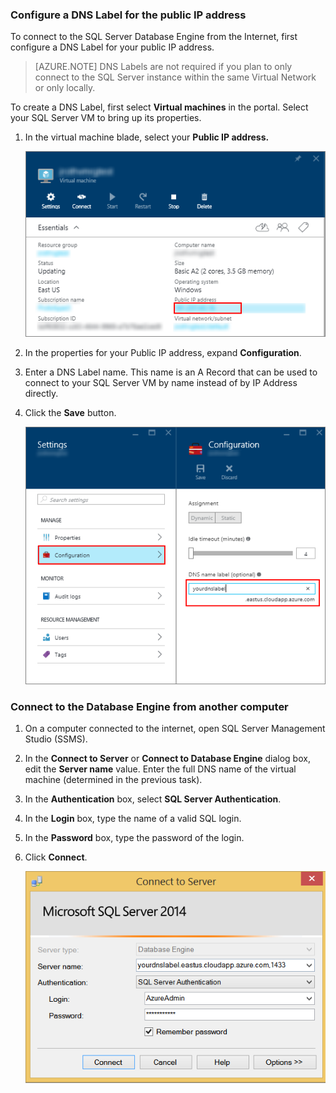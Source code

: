 ### <a name="configure-a-dns-label-for-the-public-ip-address"></a>Configure a DNS Label for the public IP address

To connect to the SQL Server Database Engine from the Internet, first configure a DNS Label for your public IP address.

> [AZURE.NOTE] DNS Labels are not required if you plan to only connect to the SQL Server instance within the same Virtual Network or only locally.

To create a DNS Label, first select **Virtual machines** in the portal. Select your SQL Server VM to bring up its properties.

1. In the virtual machine blade, select your **Public IP address.**

    ![public ip address](./media/virtual-machines-sql-server-connection-steps/rm-public-ip-address.png)

2. In the properties for your Public IP address, expand **Configuration**.

3. Enter a DNS Label name. This name is an A Record that can be used to connect to your SQL Server VM by name instead of by IP Address directly.

4. Click the **Save** button.

    ![dns label](./media/virtual-machines-sql-server-connection-steps/rm-dns-label.png)

### <a name="connect-to-the-database-engine-from-another-computer"></a>Connect to the Database Engine from another computer

1. On a computer connected to the internet, open SQL Server Management Studio (SSMS).

2. In the **Connect to Server** or **Connect to Database Engine** dialog box, edit the **Server name** value. Enter the full DNS name of the virtual machine (determined in the previous task).

3. In the **Authentication** box, select **SQL Server Authentication**.

5. In the **Login** box, type the name of a valid SQL login.

6. In the **Password** box, type the password of the login.

7. Click **Connect**.

    ![ssms connect](./media/virtual-machines-sql-server-connection-steps/rm-ssms-connect.png)


<!--HONumber=Oct16_HO2-->


